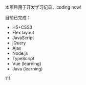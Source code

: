 本项目用于开发学习记录，coding now!

目前已完成：

- H5+CSS3
- Flex layout
- JavaScript
- jQuery
- Ajax
- Node.js
- TypeScript
- Vue (learning)
- Java (learning)





111